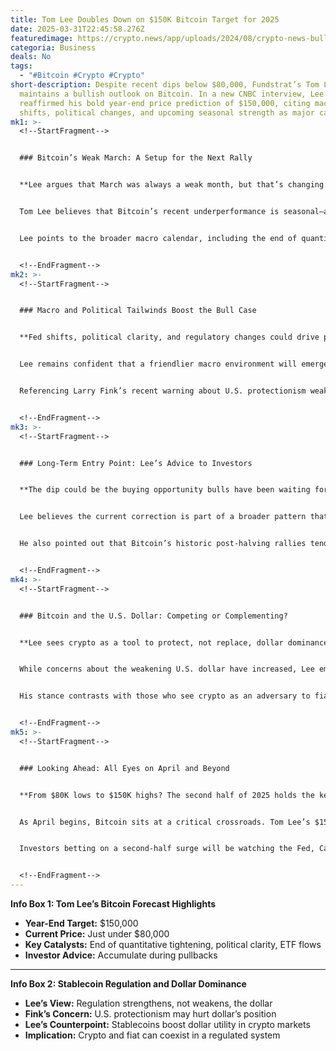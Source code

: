 ```yaml
---
title: Tom Lee Doubles Down on $150K Bitcoin Target for 2025
date: 2025-03-31T22:45:58.276Z
featuredimage: https://crypto.news/app/uploads/2024/08/crypto-news-bull-and-bitcoin-option03-1380x820.webp
categoria: Business
deals: No
tags:
  - "#Bitcoin #Crypto #Crypto"
short-description: Despite recent dips below $80,000, Fundstrat’s Tom Lee
  maintains a bullish outlook on Bitcoin. In a new CNBC interview, Lee
  reaffirmed his bold year-end price prediction of $150,000, citing macro
  shifts, political changes, and upcoming seasonal strength as major catalysts.
mk1: >-
  <!--StartFragment-->


  ### Bitcoin’s Weak March: A Setup for the Next Rally


  **Lee argues that March was always a weak month, but that’s changing.**


  Tom Lee believes that Bitcoin’s recent underperformance is seasonal—and potentially strategic for long-term buyers. “Bitcoin seasonally was just not going to be attractive until after March ends,” he said. Now, with the second quarter beginning, Lee suggests conditions are improving, creating a favorable setup for a significant rebound.


  Lee points to the broader macro calendar, including the end of quantitative tightening and easing measures by central banks. He sees “positive Washington tailwinds” and reduced pressure from tariff-related uncertainty, particularly under Trump’s policy agenda, as additional reasons for optimism.


  <!--EndFragment-->
mk2: >-
  <!--StartFragment-->


  ### Macro and Political Tailwinds Boost the Bull Case


  **Fed shifts, political clarity, and regulatory changes could drive prices.**


  Lee remains confident that a friendlier macro environment will emerge in the months ahead. Easing from the Federal Reserve, along with clarity around U.S. trade and monetary policies, could serve as fuel for Bitcoin’s ascent. He also highlighted how legislative action on stablecoins could positively affect U.S. monetary strength and, indirectly, crypto asset growth.


  Referencing Larry Fink’s recent warning about U.S. protectionism weakening the dollar, Lee took a slightly different stance—arguing that **smart stablecoin regulation could preserve the dollar’s global influence**, especially in the rapidly growing crypto economy.


  <!--EndFragment-->
mk3: >-
  <!--StartFragment-->


  ### Long-Term Entry Point: Lee’s Advice to Investors


  **The dip could be the buying opportunity bulls have been waiting for.**


  Lee believes the current correction is part of a broader pattern that mirrors past cycles. “I think now is a good time to be stacking Bitcoin,” he said. His message: don’t get shaken by near-term volatility. For long-term holders, April may mark the beginning of a stronger phase that builds toward new all-time highs.


  He also pointed out that Bitcoin’s historic post-halving rallies tend to occur in the latter half of the year. That timing, combined with structural demand from ETFs and institutional players, could propel Bitcoin well beyond the $100,000 mark by December.


  <!--EndFragment-->
mk4: >-
  <!--StartFragment-->


  ### Bitcoin and the U.S. Dollar: Competing or Complementing?


  **Lee sees crypto as a tool to protect, not replace, dollar dominance.**


  While concerns about the weakening U.S. dollar have increased, Lee emphasizes that **crypto—especially stablecoins—can actually reinforce the dollar’s role** in global finance. With dollar-backed stablecoins already dominating on-chain payments, Lee argues that regulatory frameworks could solidify this lead.


  His stance contrasts with those who see crypto as an adversary to fiat currencies. Instead, he views it as an ecosystem where the dollar remains king—if the U.S. plays its regulatory cards right.


  <!--EndFragment-->
mk5: >-
  <!--StartFragment-->


  ### Looking Ahead: All Eyes on April and Beyond


  **From $80K lows to $150K highs? The second half of 2025 holds the key.**


  As April begins, Bitcoin sits at a critical crossroads. Tom Lee’s $150,000 target may seem ambitious amid current volatility, but his thesis is grounded in both seasonal trends and structural macro shifts. Whether the crypto market follows his trajectory remains to be seen—but the next few months will be pivotal.


  Investors betting on a second-half surge will be watching the Fed, Capitol Hill, and global adoption trends closely. According to Lee, the worst may already be behind us—and the next rally could surprise even the most seasoned traders.


  <!--EndFragment-->
---
```

<!--StartFragment-->

**Info Box 1: Tom Lee’s Bitcoin Forecast Highlights**

* **Year-End Target:** $150,000
* **Current Price:** Just under $80,000
* **Key Catalysts:** End of quantitative tightening, political clarity, ETF flows
* **Investor Advice:** Accumulate during pullbacks

- - -

**Info Box 2: Stablecoin Regulation and Dollar Dominance**

* **Lee’s View:** Regulation strengthens, not weakens, the dollar
* **Fink’s Concern:** U.S. protectionism may hurt dollar’s position
* **Lee’s Counterpoint:** Stablecoins boost dollar utility in crypto markets
* **Implication:** Crypto and fiat can coexist in a regulated system

<!--EndFragment-->